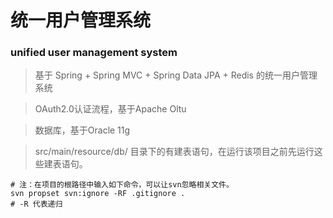 # 统一用户管理系统
### unified user management system

> 基于 Spring + Spring MVC + Spring Data JPA + Redis 的统一用户管理系统

> OAuth2.0认证流程，基于Apache Oltu

> 数据库，基于Oracle 11g

> src/main/resource/db/ 目录下的有建表语句，在运行该项目之前先运行这些建表语句。

```
# 注：在项目的根路径中输入如下命令，可以让svn忽略相关文件。
svn propset svn:ignore -RF .gitignore .
# -R 代表递归
```
